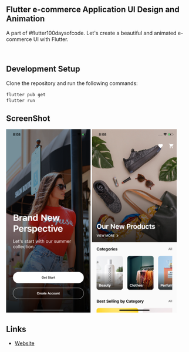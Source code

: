 ## Flutter e-commerce Application UI Design and Animation

A part of #flutter100daysofcode. Let's create a beautiful and animated e-commerce UI with Flutter.

<br>

## Development Setup
Clone the repository and run the following commands:
```
flutter pub get
flutter run
```

## ScreenShot

<img src="assets/screenshot/one.png" height="500em" />&nbsp;<img src="assets/screenshot/two.png" height="500em" />

## Links

* [Website](https://greenpc.dev)
